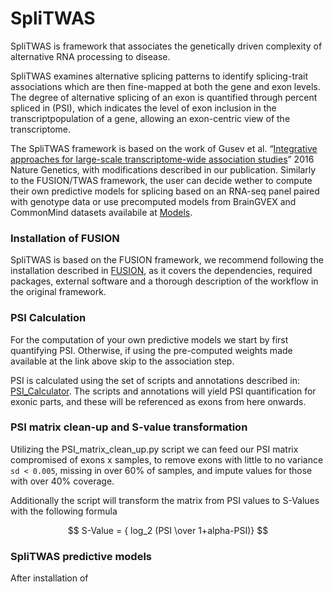 # SpliTWAS

SpliTWAS is framework that associates the genetically driven complexity of alternative RNA processing to disease. 

SpliTWAS examines alternative splicing patterns to identify splicing-trait associations which are then fine-mapped at both the gene and exon levels. The degree of alternative splicing of an exon is quantified through percent spliced in (PSI), which indicates the level of exon inclusion in the transcriptpopulation of a gene, allowing an exon-centric view of the transcriptome. 

The SpliTWAS framework is based on the work of Gusev et al. “[Integrative approaches for large-scale transcriptome-wide association studies](https://www.ncbi.nlm.nih.gov/pubmed/26854917)” 2016 Nature Genetics, with modifications described in our publication. Similarly to the FUSION/TWAS framework, the user can decide wether to compute their own predictive models for splicing based on an RNA-seq panel paired with genotype data or use precomputed models from BrainGVEX and CommonMind datasets availabile at [Models](https://www.ncbi.nlm.nih.gov/pubmed/26854917).



### Installation of FUSION 

SpliTWAS is based on the FUSION framework, we recommend following the installation described in [FUSION]([url](http://gusevlab.org/projects/fusion/)), as it covers the dependencies, required packages, external software and a thorough description of the workflow in the original framework.

### PSI Calculation

For the computation of your own predictive models we start by first quantifying PSI. Otherwise, if using the pre-computed weights made available at the link above skip to the association step.

PSI is calculated using the set of scripts and annotations described in: [PSI_Calculator](https://github.com/gxiaolab/PSI_calculator). The scripts and annotations will yield PSI quantification for exonic parts, and these will be referenced as exons from here onwards.

### PSI matrix clean-up and S-value transformation

Utilizing the PSI_matrix_clean_up.py script we can feed our PSI matrix compromised of exons x samples, to remove exons with little to no variance `sd < 0.005`, missing in over 60% of samples, and impute values for those with over 40% coverage. 

Additionally the script will transform the matrix from PSI values to S-Values with the following formula  

$$ S-Value = { log_2 (PSI \over 1+alpha-PSI)} $$


### SpliTWAS predictive models

After installation of 

